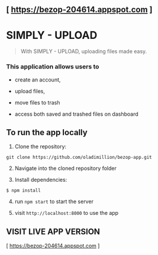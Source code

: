 
## [ https://bezop-204614.appspot.com ]


# SIMPLY - UPLOAD     

> With SIMPLY - UPLOAD, uploading files made easy. 

### This application allows users to 
  - create an account, 

  - upload files, 

  - move files to trash

  - access both saved and trashed files on dashboard 

## To run the app locally
  1. Clone the repository:
  ```
  git clone https://github.com/oladimillion/bezop-app.git
  ```
  2. Navigate into the cloned repository folder

  3. Install dependencies:
  ```
  $ npm install
  ```
  4. run `npm start` to start the server

  5. visit `http://localhost:8000` to use the app

## VISIT LIVE APP VERSION
  [ https://bezop-204614.appspot.com ] 



